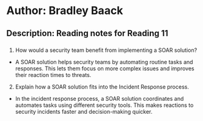 # Author: Bradley Baack

## Description: Reading notes for Reading 11

### 


1) How would a security team benefit from implementing a SOAR solution?
  - A SOAR solution helps security teams by automating routine tasks and responses. This lets them focus on more complex issues and improves their reaction times to threats.
2) Explain how a SOAR solution fits into the Incident Response process.
  - In the incident response process, a SOAR solution coordinates and automates tasks using different security tools. This makes reactions to security incidents faster and decision-making quicker.
